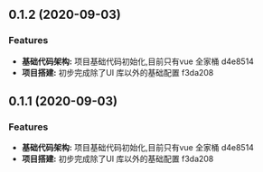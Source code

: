 ## 0.1.2 (2020-09-03)


### Features

* **基础代码架构:** 项目基础代码初始化,目前只有vue 全家桶 d4e8514
* **项目搭建:** 初步完成除了UI 库以外的基础配置 f3da208



## 0.1.1 (2020-09-03)


### Features

* **基础代码架构:** 项目基础代码初始化,目前只有vue 全家桶 d4e8514
* **项目搭建:** 初步完成除了UI 库以外的基础配置 f3da208



